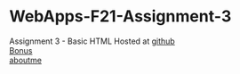 # WebApps-F21-Assignment-3
Assignment 3 - Basic HTML
Hosted at [github]( https://44-563-webapps-f21.github.io/webapps-f21-assignment-3-AbdulRehmanSayeed/)
<br>
[Bonus](bonus.html)
<br>
[aboutme](aboutme.html)